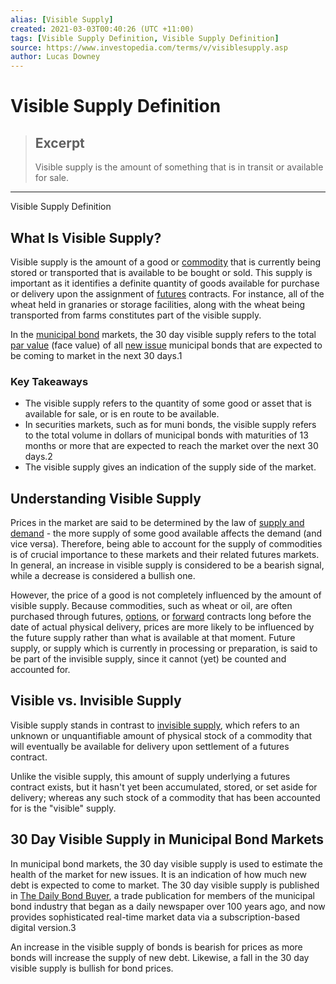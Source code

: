 ```yaml
---
alias: [Visible Supply]
created: 2021-03-03T00:40:26 (UTC +11:00)
tags: [Visible Supply Definition, Visible Supply Definition]
source: https://www.investopedia.com/terms/v/visiblesupply.asp
author: Lucas Downey
---
```


# Visible Supply Definition

> ## Excerpt
> Visible supply is the amount of something that is in transit or available for sale.

---

Visible Supply Definition
## What Is Visible Supply?

Visible supply is the amount of a good or [commodity](https://www.investopedia.com/terms/c/commodity.asp) that is currently being stored or transported that is available to be bought or sold. This supply is important as it identifies a definite quantity of goods available for purchase or delivery upon the assignment of [futures](https://www.investopedia.com/terms/f/futurescontract.asp) contracts. For instance, all of the wheat held in granaries or storage facilities, along with the wheat being transported from farms constitutes part of the visible supply.

In the [municipal bond](https://www.investopedia.com/terms/m/municipalbond.asp) markets, the 30 day visible supply refers to the total [par value](https://www.investopedia.com/terms/p/parvalue.asp) (face value) of all [new issue](https://www.investopedia.com/terms/n/newissue.asp) municipal bonds that are expected to be coming to market in the next 30 days.1

### Key Takeaways

-   The visible supply refers to the quantity of some good or asset that is available for sale, or is en route to be available.
-   In securities markets, such as for muni bonds, the visible supply refers to the total volume in dollars of municipal bonds with maturities of 13 months or more that are expected to reach the market over the next 30 days.2
-   The visible supply gives an indication of the supply side of the market.

## Understanding Visible Supply

Prices in the market are said to be determined by the law of [supply and demand](https://www.investopedia.com/terms/l/law-of-supply-demand.asp) - the more supply of some good available affects the demand (and vice versa). Therefore, being able to account for the supply of commodities is of crucial importance to these markets and their related futures markets. In general, an increase in visible supply is considered to be a bearish signal, while a decrease is considered a bullish one.

However, the price of a good is not completely influenced by the amount of visible supply. Because commodities, such as wheat or oil, are often purchased through futures, [options](https://www.investopedia.com/terms/o/optionscontract.asp), or [forward](https://www.investopedia.com/terms/f/forwardcontract.asp) contracts long before the date of actual physical delivery, prices are more likely to be influenced by the future supply rather than what is available at that moment. Future supply, or supply which is currently in processing or preparation, is said to be part of the invisible supply, since it cannot (yet) be counted and accounted for.

## Visible vs. Invisible Supply

Visible supply stands in contrast to [invisible supply](https://www.investopedia.com/terms/i/invisiblesupply.asp), which refers to an unknown or unquantifiable amount of physical stock of a commodity that will eventually be available for delivery upon settlement of a futures contract.

Unlike the visible supply, this amount of supply underlying a futures contract exists, but it hasn't yet been accumulated, stored, or set aside for delivery; whereas any such stock of a commodity that has been accounted for is the "visible" supply.

## 30 Day Visible Supply in Municipal Bond Markets

In municipal bond markets, the 30 day visible supply is used to estimate the health of the market for new issues. It is an indication of how much new debt is expected to come to market. The 30 day visible supply is published in [The Daily Bond Buyer](https://www.investopedia.com/terms/b/bondbuyer.asp), a trade publication for members of the municipal bond industry that began as a daily newspaper over 100 years ago, and now provides sophisticated real-time market data via a subscription-based digital version.3

An increase in the visible supply of bonds is bearish for prices as more bonds will increase the supply of new debt. Likewise, a fall in the 30 day visible supply is bullish for bond prices.

